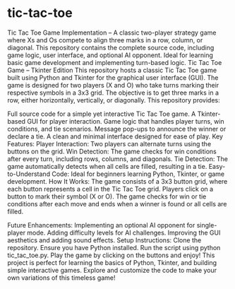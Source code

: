 # tic-tac-toe
Tic Tac Toe Game Implementation – A classic two-player strategy game where Xs and Os compete to align three marks in a row, column, or diagonal. This repository contains the complete source code, including game logic, user interface, and optional AI opponent. Ideal for learning basic game development and implementing turn-based logic.
Tic Tac Toe Game – Tkinter Edition
This repository hosts a classic Tic Tac Toe game built using Python and Tkinter for the graphical user interface (GUI). The game is designed for two players (X and O) who take turns marking their respective symbols in a 3x3 grid. The objective is to get three marks in a row, either horizontally, vertically, or diagonally. This repository provides:

Full source code for a simple yet interactive Tic Tac Toe game.
A Tkinter-based GUI for player interaction.
Game logic that handles player turns, win conditions, and tie scenarios.
Message pop-ups to announce the winner or declare a tie.
A clean and minimal interface designed for ease of play.
Key Features:
Player Interaction: Two players can alternate turns using the buttons on the grid.
Win Detection: The game checks for win conditions after every turn, including rows, columns, and diagonals.
Tie Detection: The game automatically detects when all cells are filled, resulting in a tie.
Easy-to-Understand Code: Ideal for beginners learning Python, Tkinter, or game development.
How It Works:
The game consists of a 3x3 button grid, where each button represents a cell in the Tic Tac Toe grid. Players click on a button to mark their symbol (X or O). The game checks for win or tie conditions after each move and ends when a winner is found or all cells are filled.

Future Enhancements:
Implementing an optional AI opponent for single-player mode.
Adding difficulty levels for AI challenges.
Improving the GUI aesthetics and adding sound effects.
Setup Instructions:
Clone the repository.
Ensure you have Python installed.
Run the script using python tic_tac_toe.py.
Play the game by clicking on the buttons and enjoy!
This project is perfect for learning the basics of Python, Tkinter, and building simple interactive games. Explore and customize the code to make your own variations of this timeless game!

